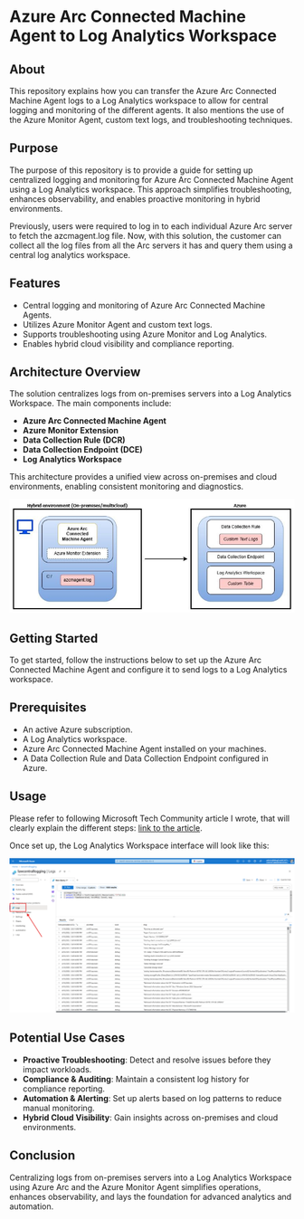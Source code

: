 # Azure Arc Connected Machine Agent to Log Analytics Workspace

## About
This repository explains how you can transfer the Azure Arc Connected Machine Agent logs to a Log Analytics workspace to allow for central logging and monitoring of the different agents. It also mentions the use of the Azure Monitor Agent, custom text logs, and troubleshooting techniques.

## Purpose
The purpose of this repository is to provide a guide for setting up centralized logging and monitoring for Azure Arc Connected Machine Agent using a Log Analytics workspace. This approach simplifies troubleshooting, enhances observability, and enables proactive monitoring in hybrid environments.

Previously, users were required to log in to each individual Azure Arc server to fetch the azcmagent.log file. Now, with this solution, the customer can collect all the log files from all the Arc servers it has and query them using a central log analytics workspace.

## Features
- Central logging and monitoring of Azure Arc Connected Machine Agents.
- Utilizes Azure Monitor Agent and custom text logs.
- Supports troubleshooting using Azure Monitor and Log Analytics.
- Enables hybrid cloud visibility and compliance reporting.

## Architecture Overview
The solution centralizes logs from on-premises servers into a Log Analytics Workspace. The main components include:
- **Azure Arc Connected Machine Agent**
- **Azure Monitor Extension**
- **Data Collection Rule (DCR)**
- **Data Collection Endpoint (DCE)**
- **Log Analytics Workspace**

This architecture provides a unified view across on-premises and cloud environments, enabling consistent monitoring and diagnostics.

![arch](./imgs/architecture.jpg)

## Getting Started
To get started, follow the instructions below to set up the Azure Arc Connected Machine Agent and configure it to send logs to a Log Analytics workspace.

## Prerequisites
- An active Azure subscription.
- A Log Analytics workspace.
- Azure Arc Connected Machine Agent installed on your machines.
- A Data Collection Rule and Data Collection Endpoint configured in Azure.

## Usage 

Please refer to following Microsoft Tech Community article I wrote, that will clearly explain the different steps: [link to the article](https://techcommunity.microsoft.com/blog/azurearcblog/troubleshoot-the-azure-arc-agent-in-azure-using-azure-monitor--log-analytics-wor/4411895).

Once set up, the Log Analytics Workspace interface will look like this:

![example](./imgs/example.png)

## Potential Use Cases
- **Proactive Troubleshooting**: Detect and resolve issues before they impact workloads.
- **Compliance & Auditing**: Maintain a consistent log history for compliance reporting.
- **Automation & Alerting**: Set up alerts based on log patterns to reduce manual monitoring.
- **Hybrid Cloud Visibility**: Gain insights across on-premises and cloud environments.

## Conclusion
Centralizing logs from on-premises servers into a Log Analytics Workspace using Azure Arc and the Azure Monitor Agent simplifies operations, enhances observability, and lays the foundation for advanced analytics and automation.

